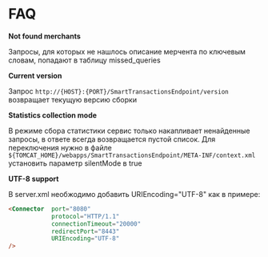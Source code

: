 # FAQ

**Not found merchants**

Запросы, для которых не нашлось описание мерчента по ключевым словам, попадают в таблицу missed_queries

**Current version**

Запрос ``http://{HOST}:{PORT}/SmartTransactionsEndpoint/version`` возвращает текущую версию сборки

**Statistics collection mode**

В режиме сбора статистики сервис только накапливает ненайденные запросы, в ответе всегда возвращается пустой список. Для переключения нужно в файле ``${TOMCAT_HOME}/webapps/SmartTransactionsEndpoint/META-INF/context.xml`` установить параметр silentMode в true

**UTF-8 support**

В server.xml необжодимо добавить URIEncoding="UTF-8" как в примере:

```html
<Connector  port="8080"
            protocol="HTTP/1.1"
            connectionTimeout="20000"
            redirectPort="8443"
            URIEncoding="UTF-8"
/>
```
